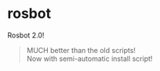 # rosbot
Rosbot 2.0!

> MUCH better than the old scripts!  
> Now with semi-automatic install script!
